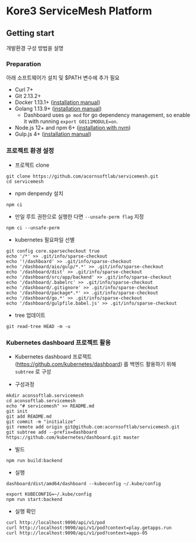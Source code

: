 # Kore3 ServiceMesh Platform

## Getting start
개발환경 구성 방법을 설명

### Preparation

아래 소프트웨어가 설치 및 $PATH 변수에 추가 필요

* Curl 7+
* Git 2.13.2+
* Docker 1.13.1+ ([installation manual](https://docs.docker.com/engine/installation/linux/docker-ce/ubuntu/))
* Golang 1.13.9+ ([installation manual](https://golang.org/dl/))
    * Dashboard uses `go mod` for go dependency management, so enable it with running `export GO111MODULE=on`.
* Node.js 12+ and npm 6+ ([installation with nvm](https://github.com/creationix/nvm#usage))
* Gulp.js 4+ ([installation manual](https://github.com/gulpjs/gulp/blob/master/docs/getting-started/1-quick-start.md))


### 프로젝트 환경 설정

* 프로젝트 clone

```
git clone https://github.com/acornsoftlab/servicemesh.git
cd servicemesh
```

* npm denpendy 설치

```
npm ci
```

* 만일 루트 권한으로 실행한 다면 `--unsafe-perm flag` 지정

```
npm ci --unsafe-perm
```

* kubernetes 필요파일 선별 

```
git config core.sparsecheckout true
echo '/*' >> .git/info/sparse-checkout
echo '!/dashboard' >> .git/info/sparse-checkout
echo '/dashboard/aio/gulp/*.*' >> .git/info/sparse-checkout
echo '/dashboard/dist' >> .git/info/sparse-checkout
echo '/dashboard/src/app/backend' >> .git/info/sparse-checkout
echo '/dashboard/.babelrc' >> .git/info/sparse-checkout
echo '/dashboard/.gitignore' >> .git/info/sparse-checkout
echo '/dashboard/package*.*' >> .git/info/sparse-checkout
echo '/dashboard/go.*' >> .git/info/sparse-checkout
echo '/dashboard/gulpfile.babel.js' >> .git/info/sparse-checkout
```

* tree 업데이트

```
git read-tree HEAD -m -u
```

### Kubernetes dashboard 프로젝트 활용

* Kubernetes dashboard 프로젝트(https://github.com/kubernetes/dashboard) 를 백엔드 활용하기 위해 `subtree` 로 구성 

* 구성과정

```
mkdir aconsoftlab.servicemesh
cd aconsoftlab.servicemesh
echo "# servicemesh" >> README.md
git init
git add README.md
git commit -m "initialize"
git remote add origin git@github.com:acornsoftlab/servicemesh.git
git subtree add --prefix=dashboard https://github.com/kubernetes/dashboard.git master
```

* 빌드

```
npm run build:backend
```

* 실행

```
dashboard/dist/amd64/dashboard --kubeconfig ~/.kube/config
```

```
export KUBECONFIG=~/.kube/config
npm run start:backend
```

* 실행 확인

```
curl http://localhost:9090/api/v1/pod
curl http://localhost:9090/api/v1/pod?context=play.getapps.run
curl http://localhost:9090/api/v1/pod?context=apps-05
```
